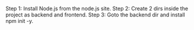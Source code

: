 Step 1: Install Node.js from the node.js site.
Step 2: Create 2 dirs inside the project as backend and frontend.
Step 3: Goto the backend dir and install npm init -y.
